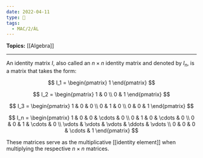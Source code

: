 ```yaml
---
date: 2022-04-11
type: 🧠
tags:
  - MAC/2/ÁL
---
```


**Topics:** [[Algebra]]

---

An identity matrix $I$, also called an $n \times n$ identity matrix and denoted by $I_n$, is a matrix that takes the form:

$$
I_1 = \begin{pmatrix} 1 \end{pmatrix}
$$

$$
I_2 = \begin{pmatrix} 1 & 0 \\ 0 & 1 \end{pmatrix}
$$

$$
I_3 = \begin{pmatrix} 1 & 0 & 0 \\ 0 & 1 & 0 \\ 0 & 0 & 1 \end{pmatrix}
$$

$$
I_n =
\begin{pmatrix}
1 & 0 & 0 & \cdots & 0 \\
0 & 1 & 0 & \cdots & 0 \\
0 & 0 & 1 & \cdots & 0 \\
\vdots & \vdots & \vdots & \ddots & \vdots \\
0 & 0 & 0 & \cdots & 1
\end{pmatrix}
$$

These matrices serve as the multiplicative [[identity element]] when multiplying the respective $n \times n$ matrices.

